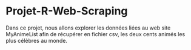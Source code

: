 # Projet-R-Web-Scraping

Dans ce projet, nous allons explorer les données liées au web site MyAnimeList afin de récupérer en fichier csv, les deux cents animés les plus célèbres au monde. 
